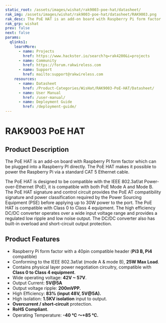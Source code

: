 ```yaml
---
static_root: /assets/images/wishat/rak9003-poe-hat/datasheet/
rak_img: /assets/images/wishat/rak9003-poe-hat/datasheet/RAK9003.png
rak_desc: The PoE HAT is an add-on board with Raspberry Pi form factor which can be plugged into a Raspberry Pi directly. The PoE HAT makes it possible to power the Raspberry Pi via a standard CAT 5 Ethernet cable.
rak_grp: wishat
prev: false
next: false
params:
  qlinks1:
    learnMore:
      - name: Projects
        href: https://www.hackster.io/search?q=rak4200&i=projects
      - name: Community
        href: https://forum.rakwireless.com
      - name: Support
        href: mailto:support@rakwireless.com
    resources:
      - name: Datasheet
        href: /Product-Categories/WisHat/RAK9003-PoE-HAT/Datasheet/
      - name: User Manual
        href: /user-manual/
      - name: Deployment Guide
        href: /deployment-guide/
---
```


# RAK9003 PoE HAT

<rk-img
  :src="`${$frontmatter.static_root}/rak9003-poe-hat.png`"
  width="75%"
  caption="RAK9003 PoE HAT"
/>


## Product Description

The PoE HAT is an add-on board with Raspberry PI form factor which can be plugged into a Raspberry PI directly. The PoE HAT makes it possible to power the Raspberry Pi via a standard CAT 5 Ethernet cable.

The PoE HAT is designed to be compatible with the IEEE 802.3af/at Power-over-Ethernet (PoE), it is compatible with both PoE Mode A and Mode B. The PoE HAT signature and control circuit provides the PoE AT compatibility signature and power classification required by the Power Sourcing Equipment (PSE) before applying up to 30W power to the port. The PoE HAT is compatible with Class 0 to Class 4 equipment. The high efficiency DC/DC converter operates over a wide input voltage range and provides a regulated low ripple and low noise output. The DC/DC converter also has built-in overload and short-circuit output protection.


<rk-btn
  src="/Product-Categories/WisHat/RAK9003-PoE-HAT/Datasheet/"
  label="Get Started with RAK9003 PoE HAT"
/>

<rk-quick-links :params="$page.frontmatter.params.qlinks1" />


## Product Features

- Raspberry Pi form factor with a 40pin compatible header (**Pi3 B, Pi4** compatible)
- Conforming to the IEEE 802.3af/at (mode A & mode B), **25W Max Load**.
- Contains physical layer power negotiation circuitry, compatible with **Class 0 to Class 4 equipment**.
- Wide operating voltage: **42V ~ 57V**.
- Output Current: **5V@5A**
- Output voltage ripple: **200mVPP.**
- High Efficiency: **83% (input 48V, 5V@5A).**
- High isolation: **1.5KV isolation** input to output.
- **Overcurrent / short-circuit** protection.
- **RoHS Compliant**.
- Operating Temperature: **-40 ℃ ～+85 ℃.**

<rk-btn
  src="https://store.rakwireless.com/products/rak9003-poe-hat"
  label="Buy a RAK9003 PoE HAT"
  _blank
/>
